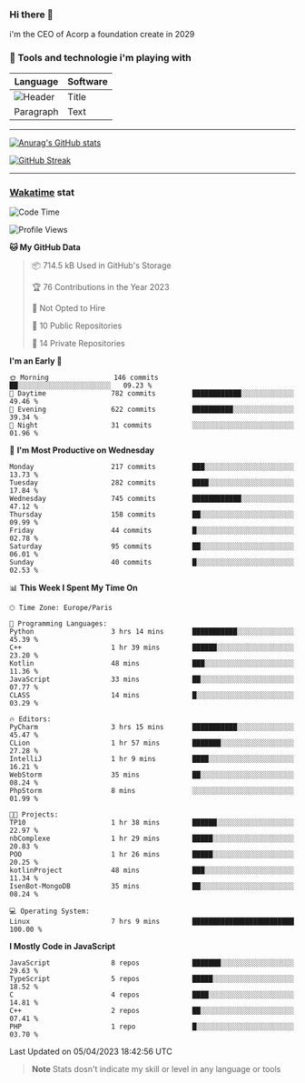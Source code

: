 ### Hi there 👋

i'm the CEO of Acorp a foundation create in 2029  

### 🧰 Tools and technologie i'm playing with

 | Language | Software |
| ----------- | ----------- |
| ![Header](https://img.shields.io/badge/Nuxt3-green&style=for-the-badge&logo=nustjs&logoColor=00DC82) | Title |
| Paragraph | Text |

---

[![Anurag's GitHub stats](https://github-readme-stats.vercel.app/api?username=ackimixs&show_icons=true&theme=github_dark&count_private=true)](https://www.ackimixs.xyz)

[![GitHub Streak](https://github-readme-streak-stats.herokuapp.com?user=Ackimixs&theme=github-dark-blue&date_format=j%20M%5B%20Y%5D&mode=weekly)](https://git.io/streak-stats)

---
 
 ### [Wakatime](https://wakatime.com/) stat

<!--START_SECTION:waka-->
![Code Time](http://img.shields.io/badge/Code%20Time-464%20hrs%2041%20mins-blue)

![Profile Views](http://img.shields.io/badge/Profile%20Views-0-blue)

**🐱 My GitHub Data** 

> 📦 714.5 kB Used in GitHub's Storage 
 > 
> 🏆 76 Contributions in the Year 2023
 > 
> 🚫 Not Opted to Hire
 > 
> 📜 10 Public Repositories 
 > 
> 🔑 14 Private Repositories 
 > 
**I'm an Early 🐤** 

```text
🌞 Morning                146 commits         ██░░░░░░░░░░░░░░░░░░░░░░░   09.23 % 
🌆 Daytime                782 commits         ████████████░░░░░░░░░░░░░   49.46 % 
🌃 Evening                622 commits         ██████████░░░░░░░░░░░░░░░   39.34 % 
🌙 Night                  31 commits          ░░░░░░░░░░░░░░░░░░░░░░░░░   01.96 % 
```
📅 **I'm Most Productive on Wednesday** 

```text
Monday                   217 commits         ███░░░░░░░░░░░░░░░░░░░░░░   13.73 % 
Tuesday                  282 commits         ████░░░░░░░░░░░░░░░░░░░░░   17.84 % 
Wednesday                745 commits         ████████████░░░░░░░░░░░░░   47.12 % 
Thursday                 158 commits         ██░░░░░░░░░░░░░░░░░░░░░░░   09.99 % 
Friday                   44 commits          █░░░░░░░░░░░░░░░░░░░░░░░░   02.78 % 
Saturday                 95 commits          ██░░░░░░░░░░░░░░░░░░░░░░░   06.01 % 
Sunday                   40 commits          █░░░░░░░░░░░░░░░░░░░░░░░░   02.53 % 
```


📊 **This Week I Spent My Time On** 

```text
🕑︎ Time Zone: Europe/Paris

💬 Programming Languages: 
Python                   3 hrs 14 mins       ███████████░░░░░░░░░░░░░░   45.39 % 
C++                      1 hr 39 mins        ██████░░░░░░░░░░░░░░░░░░░   23.20 % 
Kotlin                   48 mins             ███░░░░░░░░░░░░░░░░░░░░░░   11.36 % 
JavaScript               33 mins             ██░░░░░░░░░░░░░░░░░░░░░░░   07.77 % 
CLASS                    14 mins             █░░░░░░░░░░░░░░░░░░░░░░░░   03.29 % 

🔥 Editors: 
PyCharm                  3 hrs 15 mins       ███████████░░░░░░░░░░░░░░   45.47 % 
CLion                    1 hr 57 mins        ███████░░░░░░░░░░░░░░░░░░   27.28 % 
IntelliJ                 1 hr 9 mins         ████░░░░░░░░░░░░░░░░░░░░░   16.21 % 
WebStorm                 35 mins             ██░░░░░░░░░░░░░░░░░░░░░░░   08.24 % 
PhpStorm                 8 mins              ░░░░░░░░░░░░░░░░░░░░░░░░░   01.99 % 

🐱‍💻 Projects: 
TP10                     1 hr 38 mins        ██████░░░░░░░░░░░░░░░░░░░   22.97 % 
nbComplexe               1 hr 29 mins        █████░░░░░░░░░░░░░░░░░░░░   20.83 % 
POO                      1 hr 26 mins        █████░░░░░░░░░░░░░░░░░░░░   20.25 % 
kotlinProject            48 mins             ███░░░░░░░░░░░░░░░░░░░░░░   11.34 % 
IsenBot-MongoDB          35 mins             ██░░░░░░░░░░░░░░░░░░░░░░░   08.24 % 

💻 Operating System: 
Linux                    7 hrs 9 mins        █████████████████████████   100.00 % 
```

**I Mostly Code in JavaScript** 

```text
JavaScript               8 repos             ███████░░░░░░░░░░░░░░░░░░   29.63 % 
TypeScript               5 repos             █████░░░░░░░░░░░░░░░░░░░░   18.52 % 
C                        4 repos             ████░░░░░░░░░░░░░░░░░░░░░   14.81 % 
C++                      2 repos             ██░░░░░░░░░░░░░░░░░░░░░░░   07.41 % 
PHP                      1 repo              █░░░░░░░░░░░░░░░░░░░░░░░░   03.70 % 
```




 Last Updated on 05/04/2023 18:42:56 UTC
<!--END_SECTION:waka-->

> **Note**
> Stats dosn't indicate my skill or level in any language or tools
